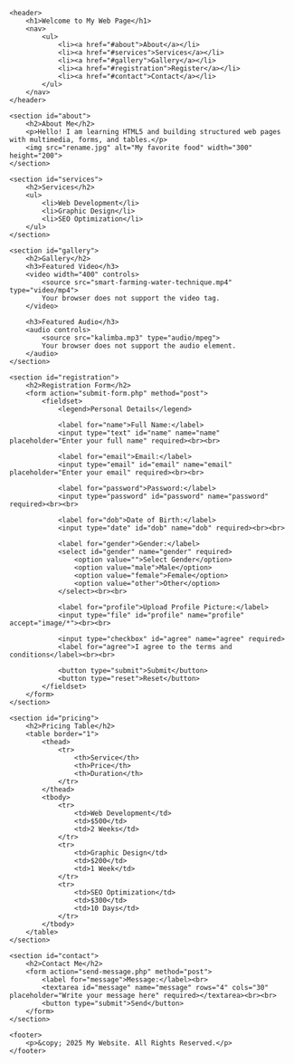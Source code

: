 <!DOCTYPE html>
<html lang="en">
<head>
    <meta charset="UTF-8">
    <meta name="viewport" content="width=device-width, initial-scale=1.0">
    <title>Multimedia-Rich Webpage</title>
</head>
<body>

    <header>
        <h1>Welcome to My Web Page</h1>
        <nav>
            <ul>
                <li><a href="#about">About</a></li>
                <li><a href="#services">Services</a></li>
                <li><a href="#gallery">Gallery</a></li>
                <li><a href="#registration">Register</a></li>
                <li><a href="#contact">Contact</a></li>
            </ul>
        </nav>
    </header>

    <section id="about">
        <h2>About Me</h2>
        <p>Hello! I am learning HTML5 and building structured web pages with multimedia, forms, and tables.</p>
        <img src="rename.jpg" alt="My favorite food" width="300" height="200">
    </section>

    <section id="services">
        <h2>Services</h2>
        <ul>
            <li>Web Development</li>
            <li>Graphic Design</li>
            <li>SEO Optimization</li>
        </ul>
    </section>

    <section id="gallery">
        <h2>Gallery</h2>
        <h3>Featured Video</h3>
        <video width="400" controls>
            <source src="smart-farming-water-technique.mp4" type="video/mp4">
            Your browser does not support the video tag.
        </video>

        <h3>Featured Audio</h3>
        <audio controls>
            <source src="kalimba.mp3" type="audio/mpeg">
            Your browser does not support the audio element.
        </audio>
    </section>

    <section id="registration">
        <h2>Registration Form</h2>
        <form action="submit-form.php" method="post">
            <fieldset>
                <legend>Personal Details</legend>

                <label for="name">Full Name:</label>
                <input type="text" id="name" name="name" placeholder="Enter your full name" required><br><br>

                <label for="email">Email:</label>
                <input type="email" id="email" name="email" placeholder="Enter your email" required><br><br>

                <label for="password">Password:</label>
                <input type="password" id="password" name="password" required><br><br>

                <label for="dob">Date of Birth:</label>
                <input type="date" id="dob" name="dob" required><br><br>

                <label for="gender">Gender:</label>
                <select id="gender" name="gender" required>
                    <option value="">Select Gender</option>
                    <option value="male">Male</option>
                    <option value="female">Female</option>
                    <option value="other">Other</option>
                </select><br><br>

                <label for="profile">Upload Profile Picture:</label>
                <input type="file" id="profile" name="profile" accept="image/*"><br><br>

                <input type="checkbox" id="agree" name="agree" required>
                <label for="agree">I agree to the terms and conditions</label><br><br>

                <button type="submit">Submit</button>
                <button type="reset">Reset</button>
            </fieldset>
        </form>
    </section>

    <section id="pricing">
        <h2>Pricing Table</h2>
        <table border="1">
            <thead>
                <tr>
                    <th>Service</th>
                    <th>Price</th>
                    <th>Duration</th>
                </tr>
            </thead>
            <tbody>
                <tr>
                    <td>Web Development</td>
                    <td>$500</td>
                    <td>2 Weeks</td>
                </tr>
                <tr>
                    <td>Graphic Design</td>
                    <td>$200</td>
                    <td>1 Week</td>
                </tr>
                <tr>
                    <td>SEO Optimization</td>
                    <td>$300</td>
                    <td>10 Days</td>
                </tr>
            </tbody>
        </table>
    </section>

    <section id="contact">
        <h2>Contact Me</h2>
        <form action="send-message.php" method="post">
            <label for="message">Message:</label><br>
            <textarea id="message" name="message" rows="4" cols="30" placeholder="Write your message here" required></textarea><br><br>
            <button type="submit">Send</button>
        </form>
    </section>

    <footer>
        <p>&copy; 2025 My Website. All Rights Reserved.</p>
    </footer>

</body>
</html>

